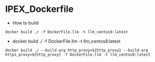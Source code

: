 # IPEX_Dockerfile

- How to build

```
docker build ./ -f DockerFile.llm -t llm_centos8:latest
```

- docker build ./ -f DockerFile.llm -t llm_centos8:latest

```
docker build ./ --build-arg http_proxy=${http_proxy} --build-arg https_proxy=${http_proxy} -f DockerFile.llm -t llm_centos8:latest
```
